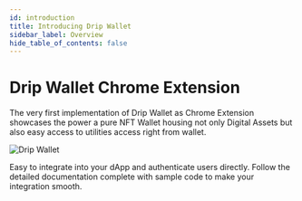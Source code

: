 ```yaml
---
id: introduction
title: Introducing Drip Wallet
sidebar_label: Overview
hide_table_of_contents: false
---
```


# Drip Wallet Chrome Extension

The very first implementation of Drip Wallet as Chrome Extension showcases the power a pure NFT Wallet housing not only Digital Assets but also easy access to utilities access right from wallet.

![Drip Wallet](/img/guide/drip-wallet-logo.png "Drip Wallet")

Easy to integrate into your dApp and authenticate users directly. Follow the detailed documentation complete with sample code to make your integration smooth.
